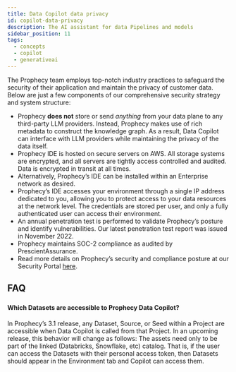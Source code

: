 ```yaml
---
title: Data Copilot data privacy
id: copilot-data-privacy
description: The AI assistant for data Pipelines and models
sidebar_position: 11
tags:
  - concepts
  - copilot
  - generativeai
---
```


The Prophecy team employs top-notch industry practices to safeguard the security of their application and maintain the privacy of customer data. Below are just a few components of our comprehensive security strategy and system structure:

- Prophecy **does not** store or send _anything_ from your data plane to any third-party LLM providers. Instead, Prophecy makes use of rich metadata to construct the knowledge graph. As a result, Data Copilot can interface with LLM providers while maintaining the privacy of the data itself.
- Prophecy IDE is hosted on secure servers on AWS. All storage systems are encrypted, and all servers are tightly access controlled and audited. Data is encrypted in transit at all times.
- Alternatively, Prophecy’s IDE can be installed within an Enterprise network as desired.
- Prophecy’s IDE accesses your environment through a single IP address dedicated to you, allowing you to protect access to your data resources at the network level. The credentials are stored per user, and only a fully authenticated user can access their environment.
- An annual penetration test is performed to validate Prophecy’s posture and identify vulnerabilities. Our latest penetration test report was issued in November 2022.
- Prophecy maintains SOC-2 compliance as audited by PrescientAssurance.
- Read more details on Prophecy’s security and compliance posture at our Security Portal [here](https://security.Prophecy.io/).

## FAQ

###

#### Which Datasets are accessible to Prophecy Data Copilot?

In Prophecy’s 3.1 release, any Dataset, Source, or Seed within a Project are accessible when Data Copilot is called from that Project. In an upcoming release, this behavior will change as follows: The assets need only to be part of the linked (Databricks, Snowflake, etc) catalog. That is, if the user can access the Datasets with their personal access token, then Datasets should appear in the Environment tab and Copilot can access them.
